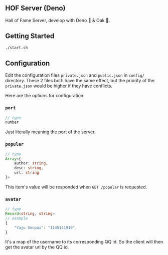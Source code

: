 ## HOF Server (Deno)

Hall of Fame Server, develop with Deno 🦕 & Oak 🌳.

## Getting Started

```bash
./start.sh
```

## Configuration

Edit the configuration files `private.json` and `public.json` in `config/` directory. These 2 files both have the same effect, but the priority of the `private.json` would be higher if they have conflicts.

Here are the options for configuration:

### `port`

```ts
// type
number
```

Just literally meaning the port of the server.

### `popular`

```ts
// type
Array<{
    author: string,
    desc: string,
    url: string
}>
```

This item's value will be responded when `GET /popular` is requested.

### `avatar`

```ts
// type
Record<string, string>
// example
{
    "Yaju Senpai": "1145141919",
}
```

It's a map of the username to its corresponding QQ id. So the client will then get the
avatar url by the QQ id.

